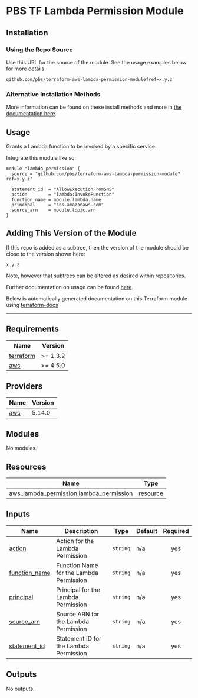 # PBS TF Lambda Permission Module

## Installation

### Using the Repo Source

Use this URL for the source of the module. See the usage examples below for more details.

```hcl
github.com/pbs/terraform-aws-lambda-permission-module?ref=x.y.z
```

### Alternative Installation Methods

More information can be found on these install methods and more in [the documentation here](./docs/general/install).

## Usage

Grants a Lambda function to be invoked by a specific service.

Integrate this module like so:

```hcl
module "lambda_permission" {
  source = "github.com/pbs/terraform-aws-lambda-permission-module?ref=x.y.z"

  statement_id  = "AllowExecutionFromSNS"
  action        = "lambda:InvokeFunction"
  function_name = module.lambda.name
  principal     = "sns.amazonaws.com"
  source_arn    = module.topic.arn
}
```

## Adding This Version of the Module

If this repo is added as a subtree, then the version of the module should be close to the version shown here:

`x.y.z`

Note, however that subtrees can be altered as desired within repositories.

Further documentation on usage can be found [here](./docs).

Below is automatically generated documentation on this Terraform module using [terraform-docs][terraform-docs]

---

[terraform-docs]: https://github.com/terraform-docs/terraform-docs

## Requirements

| Name | Version |
|------|---------|
| <a name="requirement_terraform"></a> [terraform](#requirement\_terraform) | >= 1.3.2 |
| <a name="requirement_aws"></a> [aws](#requirement\_aws) | >= 4.5.0 |

## Providers

| Name | Version |
|------|---------|
| <a name="provider_aws"></a> [aws](#provider\_aws) | 5.14.0 |

## Modules

No modules.

## Resources

| Name | Type |
|------|------|
| [aws_lambda_permission.lambda_permission](https://registry.terraform.io/providers/hashicorp/aws/latest/docs/resources/lambda_permission) | resource |

## Inputs

| Name | Description | Type | Default | Required |
|------|-------------|------|---------|:--------:|
| <a name="input_action"></a> [action](#input\_action) | Action for the Lambda Permission | `string` | n/a | yes |
| <a name="input_function_name"></a> [function\_name](#input\_function\_name) | Function Name for the Lambda Permission | `string` | n/a | yes |
| <a name="input_principal"></a> [principal](#input\_principal) | Principal for the Lambda Permission | `string` | n/a | yes |
| <a name="input_source_arn"></a> [source\_arn](#input\_source\_arn) | Source ARN for the Lambda Permission | `string` | n/a | yes |
| <a name="input_statement_id"></a> [statement\_id](#input\_statement\_id) | Statement ID for the Lambda Permission | `string` | n/a | yes |

## Outputs

No outputs.

